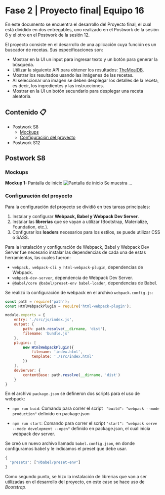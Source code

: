 # Fase 2 | Proyecto final| Equipo 16

En este documento se encuentra el desarrollo del Proyecto final, el cual está dividido en dos entregables, uno realizado en el Postwork de la sesión 8 y el otro en el Postwork de la sesión 12.

El proyecto consiste en el desarrollo de una aplicación cuya función es un buscador de recetas. Sus especificaciones son:
- Mostrar en la UI un input para ingresar texto y un botón para generar la búsqueda.
- Utilizar la siguiente API para obtener los resultados: [TheMealDB](https://www.themealdb.com/api.php).
- Mostrar los resultados usando las imágenes de las recetas.
- Al seleccionar una imagen se deben desplegar los detalles de la receta, es decir, los ingredientes y las instrucciones.
- Mostrar en la UI un botón secundario para desplegar una receta aleatoria.


## Contenido :clipboard:

- Postwork S8
	- [Mockups](#mockups)
	- [Configuración del proyecto](#configuracion-del-proyecto)
- Postwork S12

## Postwork S8

### Mockups
**Mockup 1:** Pantalla de inicio 
![**Pantalla de inicio**](./mockups/pantallaInicio.jpeg)
Se muestra ...

### Configuración del proyecto
Para la configuración del proyecto se dividió en tres tareas principales:
1. Instalar y configurar **Webpack, Babel y Webpack Dev Server**.
2. Instalar las **librerías** que se vayan a utilizar (Bootstrap, Materialize, Foundation, etc.).
3. Configurar los **loaders** necesarios para los estilos, se puede utilizar CSS o SASS.

Para la instalación y configuración de Webpack, Babel y Webpack Dev Server fue necesario instalar las dependencias de cada una de estas herramientas, las cuales fueron:
  - ```webpack, webpack-cli y html-webpack-plugin```,  dependencias de Webpack.
  - ```webpack-dev-server```, dependencia de Webpack Dev Server.
  - ```@babel/core @babel/preset-env babel-loader```, dependencias de Babel.


Se realizó la configuración de webpack en el archivo ```webpack.config.js```:

```javascript
const path = require('path');
const HtmlWebpackPlugin = require('html-webpack-plugin');

module.exports = {
    entry: './src/js/index.js',
    output: {
        path: path.resolve(__dirname, 'dist'),
        filename: 'bundle.js'
    },
    plugins: [
        new HtmlWebpackPlugin({
            filename: 'index.html',
            template: './src/index.html'
        })
    ],
    devServer: {
        contentBase: path.resolve(__dirname, 'dist')
    }
}
```

En el archivo ```package.json``` se defineron dos scripts para el uso de webpack:

- ```npm run buid```: Comando para correr el script ``` "build": "webpack --mode production"``` definido en package.json

 - ```npm run start```: Comando para correr el script ```"start": "webpack serve --mode development --open"``` definido en package.json, el cual inicia webpack dev server.

Se creó un nuevo archivo llamado ```babel.config.json```, en donde configuramos babel y le indicamos el preset que debe usar.

```javascript
{
  "presets": ["@babel/preset-env"]
}
```

Como segundo punto, se hizo la instalación de librerías que van a ser utilizadas en el desarrollo del proyecto, en este caso se hace uso de *Bootstrap*.
